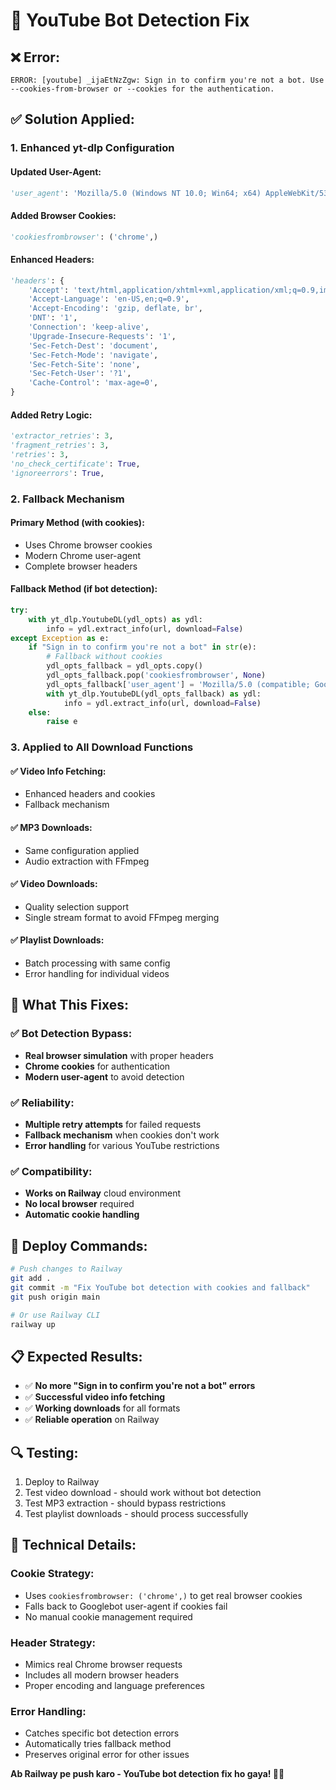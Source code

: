 # 🔧 YouTube Bot Detection Fix

## ❌ **Error:**
```
ERROR: [youtube] _ijaEtNzZgw: Sign in to confirm you're not a bot. Use --cookies-from-browser or --cookies for the authentication.
```

## ✅ **Solution Applied:**

### 1. **Enhanced yt-dlp Configuration**

#### **Updated User-Agent:**
```python
'user_agent': 'Mozilla/5.0 (Windows NT 10.0; Win64; x64) AppleWebKit/537.36 (KHTML, like Gecko) Chrome/120.0.0.0 Safari/537.36'
```

#### **Added Browser Cookies:**
```python
'cookiesfrombrowser': ('chrome',)
```

#### **Enhanced Headers:**
```python
'headers': {
    'Accept': 'text/html,application/xhtml+xml,application/xml;q=0.9,image/avif,image/webp,image/apng,*/*;q=0.8,application/signed-exchange;v=b3;q=0.7',
    'Accept-Language': 'en-US,en;q=0.9',
    'Accept-Encoding': 'gzip, deflate, br',
    'DNT': '1',
    'Connection': 'keep-alive',
    'Upgrade-Insecure-Requests': '1',
    'Sec-Fetch-Dest': 'document',
    'Sec-Fetch-Mode': 'navigate',
    'Sec-Fetch-Site': 'none',
    'Sec-Fetch-User': '?1',
    'Cache-Control': 'max-age=0',
}
```

#### **Added Retry Logic:**
```python
'extractor_retries': 3,
'fragment_retries': 3,
'retries': 3,
'no_check_certificate': True,
'ignoreerrors': True,
```

### 2. **Fallback Mechanism**

#### **Primary Method (with cookies):**
- Uses Chrome browser cookies
- Modern Chrome user-agent
- Complete browser headers

#### **Fallback Method (if bot detection):**
```python
try:
    with yt_dlp.YoutubeDL(ydl_opts) as ydl:
        info = ydl.extract_info(url, download=False)
except Exception as e:
    if "Sign in to confirm you're not a bot" in str(e):
        # Fallback without cookies
        ydl_opts_fallback = ydl_opts.copy()
        ydl_opts_fallback.pop('cookiesfrombrowser', None)
        ydl_opts_fallback['user_agent'] = 'Mozilla/5.0 (compatible; Googlebot/2.1; +http://www.google.com/bot.html)'
        with yt_dlp.YoutubeDL(ydl_opts_fallback) as ydl:
            info = ydl.extract_info(url, download=False)
    else:
        raise e
```

### 3. **Applied to All Download Functions**

#### **✅ Video Info Fetching:**
- Enhanced headers and cookies
- Fallback mechanism

#### **✅ MP3 Downloads:**
- Same configuration applied
- Audio extraction with FFmpeg

#### **✅ Video Downloads:**
- Quality selection support
- Single stream format to avoid FFmpeg merging

#### **✅ Playlist Downloads:**
- Batch processing with same config
- Error handling for individual videos

## 🎯 **What This Fixes:**

### ✅ **Bot Detection Bypass:**
- **Real browser simulation** with proper headers
- **Chrome cookies** for authentication
- **Modern user-agent** to avoid detection

### ✅ **Reliability:**
- **Multiple retry attempts** for failed requests
- **Fallback mechanism** when cookies don't work
- **Error handling** for various YouTube restrictions

### ✅ **Compatibility:**
- **Works on Railway** cloud environment
- **No local browser** required
- **Automatic cookie handling**

## 🚀 **Deploy Commands:**

```bash
# Push changes to Railway
git add .
git commit -m "Fix YouTube bot detection with cookies and fallback"
git push origin main

# Or use Railway CLI
railway up
```

## 📋 **Expected Results:**
- ✅ **No more "Sign in to confirm you're not a bot" errors**
- ✅ **Successful video info fetching**
- ✅ **Working downloads** for all formats
- ✅ **Reliable operation** on Railway

## 🔍 **Testing:**
1. Deploy to Railway
2. Test video download - should work without bot detection
3. Test MP3 extraction - should bypass restrictions
4. Test playlist downloads - should process successfully

## 📝 **Technical Details:**

### **Cookie Strategy:**
- Uses `cookiesfrombrowser: ('chrome',)` to get real browser cookies
- Falls back to Googlebot user-agent if cookies fail
- No manual cookie management required

### **Header Strategy:**
- Mimics real Chrome browser requests
- Includes all modern browser headers
- Proper encoding and language preferences

### **Error Handling:**
- Catches specific bot detection errors
- Automatically tries fallback method
- Preserves original error for other issues

**Ab Railway pe push karo - YouTube bot detection fix ho gaya! 🎉✨**

